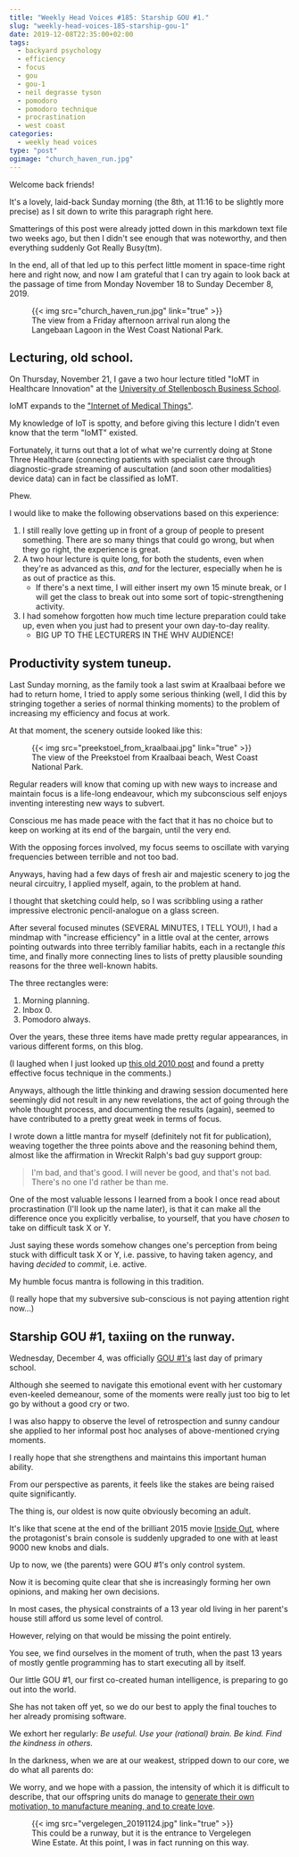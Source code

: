 ```yaml
---
title: "Weekly Head Voices #185: Starship GOU #1."
slug: "weekly-head-voices-185-starship-gou-1"
date: 2019-12-08T22:35:00+02:00
tags:
  - backyard psychology
  - efficiency
  - focus
  - gou
  - gou-1
  - neil degrasse tyson
  - pomodoro
  - pomodoro technique
  - procrastination
  - west coast
categories:
  - weekly head voices
type: "post"
ogimage: "church_haven_run.jpg"
---
```


Welcome back friends!

It's a lovely, laid-back Sunday morning (the 8th, at 11:16 to be slightly more
precise) as I sit down to write this paragraph right here.

Smatterings of this post were already jotted down in this markdown text file
two weeks ago, but then I didn't see enough that was noteworthy, and then
everything suddenly Got Really Busy(tm).

In the end, all of that led up to this perfect little moment in space-time
right here and right now, and now I am grateful that I can try again to look
back at the passage of time from Monday November 18 to Sunday December 8, 2019.

<figure>
{{< img src="church_haven_run.jpg" link="true" >}}
<figcaption>
The view from a Friday afternoon arrival run along the Langebaan Lagoon in the West Coast National Park.
</figcaption>
</figure>

## Lecturing, old school.

On Thursday, November 21, I gave a two hour lecture titled "IoMT in Healthcare
Innovation" at the [University of Stellenbosch Business
School](https://www.usb.ac.za/).

IoMT expands to the ["Internet of Medical
Things"](https://www.forbes.com/sites/bernardmarr/2018/01/25/why-the-internet-of-medical-things-iomt-will-start-to-transform-healthcare-in-2018/#46f18c694a3c).

My knowledge of IoT is spotty, and before giving this lecture I didn't even
know that the term "IoMT" existed.

Fortunately, it turns out that a lot of what we're currently doing at Stone
Three Healthcare (connecting patients with specialist care through
diagnostic-grade streaming of auscultation (and soon other modalities) device
data) can in fact be classified as IoMT.

Phew.

I would like to make the following observations based on this experience:

1. I still really love getting up in front of a group of people to present
   something. There are so many things that could go wrong, but when they go
   right, the experience is great.
2. A two hour lecture is quite long, for both the students, even when they're
   as advanced as this, *and* for the lecturer, especially when he is as out of
   practice as this.
   - If there's a next time, I will either insert my own 15 minute break, or I
     will get the class to break out into some sort of topic-strengthening
     activity.
3. I had somehow forgotten how much time lecture preparation could take up,
   even when you just had to present your own day-to-day reality.
   - BIG UP TO THE LECTURERS IN THE WHV AUDIENCE!

## Productivity system tuneup.

Last Sunday morning, as the family took a last swim at Kraalbaai before we had
to return home, I tried to apply some serious thinking (well, I did this by
stringing together a series of normal thinking moments) to the problem of
increasing my efficiency and focus at work.

At that moment, the scenery outside looked like this:

<figure>
{{< img src="preekstoel_from_kraalbaai.jpg" link="true" >}}
<figcaption>
The view of the Preekstoel from Kraalbaai beach, West Coast National Park.
</figcaption>
</figure>

Regular readers will know that coming up with new ways to increase and maintain
focus is a life-long endeavour, which my subconscious self enjoys inventing
interesting new ways to subvert.

Conscious me has made peace with the fact that it has no choice but to keep on
working at its end of the bargain, until the very end.

With the opposing forces involved, my focus seems to oscillate with varying
frequencies between terrible and not too bad.

Anyways, having had a few days of fresh air and majestic scenery to jog the
neural circuitry, I applied myself, again, to the problem at hand.

I thought that sketching could help, so I was scribbling using a rather
impressive electronic pencil-analogue on a glass screen.

After several focused minutes (SEVERAL MINUTES, I TELL YOU!), I had a mindmap
with "increase efficiency" in a little oval at the center, arrows pointing
outwards into three terribly familiar habits, each in a rectangle *this* time,
and finally more connecting lines to lists of pretty plausible sounding reasons
for the three well-known habits.

The three rectangles were:

1. Morning planning.
2. Inbox 0.
3. Pomodoro always.

Over the years, these three items have made pretty regular appearances, in
various different forms, on this blog.

(I laughed when I just looked up [this old 2010
post](/2010/09/20/an-indecent-proposal-weekly-head-voices-31/) and found a
pretty effective focus technique in the comments.)

Anyways, although the little thinking and drawing session documented here
seemingly did not result in any new revelations, the act of going through the
whole thought process, and documenting the results (again), seemed to have
contributed to a pretty great week in terms of focus.

I wrote down a little mantra for myself (definitely not fit for publication),
weaving together the three points above and the reasoning behind them, almost
like the affirmation in Wreckit Ralph's bad guy support group:

> I'm bad, and that's good. I will never be good, and that's not bad. There's
> no one I'd rather be than me.

One of the most valuable lessons I learned from a book I once read about
procrastination (I'll look up the name later), is that it can make all the
difference once you explicitly verbalise, to yourself, that you have *chosen*
to take on difficult task X or Y.

Just saying these words somehow changes one's perception from being stuck with
difficult task X or Y, i.e. passive, to having taken agency, and having *decided*
to *commit*, i.e. active.

My humble focus mantra is following in this tradition.

(I really hope that my subversive sub-conscious is not paying attention right
now...)

## Starship GOU #1, taxiing on the runway.

Wednesday, December 4, was officially [GOU
#1's](/about/weekly-head-voices-abbreviations/) last day of primary school.

Although she seemed to navigate this emotional event with her customary
even-keeled demeanour, some of the moments were really just too big to let go by
without a good cry or two.

I was also happy to observe the level of retrospection and sunny candour she
applied to her informal post hoc analyses of above-mentioned crying moments.

I really hope that she strengthens and maintains this important human ability.

From our perspective as parents, it feels like the stakes are being raised
quite significantly.

The thing is, our oldest is now quite obviously becoming an adult.

It's like that scene at the end of the brilliant 2015 movie [Inside
Out](https://www.imdb.com/title/tt2096673/), where the protagonist's brain
console is suddenly upgraded to one with at least 9000 new knobs and dials.

Up to now, we (the parents) were GOU #1's only control system.

Now it is becoming quite clear that she is increasingly forming her own
opinions, and making her own decisions.

In most cases, the physical constraints of a 13 year old living in her parent's
house still afford us some level of control.

However, relying on that would be missing the point entirely.

You see, we find ourselves in the moment of truth, when the past 13 years of
mostly gentle programming has to start executing all by itself.

Our little GOU #1, our first co-created human intelligence, is preparing to go
out into the world.

She has not taken off yet, so we do our best to apply the final touches to her
already promising software.

We exhort her regularly: *Be useful. Use your (rational) brain. Be kind. Find
the kindness in others.*

In the darkness, when we are at our weakest, stripped down to our core, we do
what all parents do:

We worry, and we hope with a passion, the intensity of which it is difficult to
describe, that our offspring units do manage to [generate their own motivation,
to manufacture meaning, and to create
love](/2012/03/04/rhythm-of-the-night-weekly-head-voices-66/#life-philosophy-that-works).

<figure>
{{< img src="vergelegen_20191124.jpg" link="true" >}}
<figcaption>
This could be a runway, but it is the entrance to Vergelegen Wine Estate. At
this point, I was in fact running on this way.
</figcaption>
</figure>

